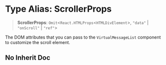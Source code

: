 # Type Alias: ScrollerProps

> **ScrollerProps**: `Omit`\<`React.HTMLProps`\<`HTMLDivElement`\>, `"data"` \| `"onScroll"` \| `"ref"`\>

The DOM attributes that you can pass to the `VirtualMessageList` component to customize the scroll element.

## No Inherit Doc
